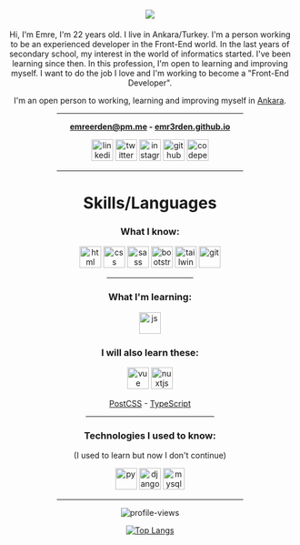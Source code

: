 <h1 align="center">
  <a href="https://git.io/typing-svg">
    <img src="https://readme-typing-svg.herokuapp.com/?lines=Hi+there+👋;I'm+Emre;I'm+a+Front-End+Developer&center=true&size=28">
  </a>
</h1>



<p align="center">Hi, I'm Emre, I'm 22 years old. I live in Ankara/Turkey. I'm a person working to be an experienced developer in the Front-End world. In the last years of secondary school, my interest in the world of informatics started. I've been learning since then. In this profession, I'm open to learning and improving myself. I want to do the job I love and I'm working to become a "Front-End Developer".</p>

<p align="center">I'm an open person to working, learning and improving myself in <a href="https://goo.gl/maps/cadu4sCBbzi4B6F98" target="_blank" rel="noreferrer">Ankara</a>.</p>



<div align="center"><hr width="65%"></div>



**<p align="center"><a href="mailto:emreerden@pm.me">emreerden@pm.me</a>                                                  -                                                  <a href="https://emr3rden.github.io/" target="_blank" rel="noreferrer">emr3rden.github.io</a></p>**



<p align="center"><a href="https://linkedin.com/in/emr3rden" target="blank"><img src="https://skillicons.dev/icons?i=linkedin" alt="linkedin" height="38" width="38"/></a>                                                  <a href="https://twitter.com/emr3rden" target="blank"><img src="https://skillicons.dev/icons?i=twitter" alt="twitter" height="38" width="38"/></a>                                                  <a href="https://instagram.com/emr3rden" target="blank"><img src="https://skillicons.dev/icons?i=instagram" alt="instagram" height="38" width="38"/></a>                                                  <a href="https://github.com/emr3rden" target="blank"><img src="https://skillicons.dev/icons?i=github" alt="github" height="38" width="38"/></a>                                                  <a href="https://codepen.io/emr3rden" target="blank"><img src="https://skillicons.dev/icons?i=codepen" alt="codepen" height="38" width="38"/></a></p>



<div align="center"><hr width="65%"></div>



<h1 align="center">Skills/Languages</h1>



<h3 align="center">What I know:</h3>

<p align="center"><a href="https://www.w3schools.com/html/" target="_blank" rel="noreferrer"><img src="https://skillicons.dev/icons?i=html" alt="html" height="38" width="38"/></a>                                                  <a href="https://www.w3schools.com/css/" target="_blank" rel="noreferrer"><img src="https://skillicons.dev/icons?i=css" alt="css" height="38" width="38"/></a>                                                  <a href="https://sass-lang.com/" target="_blank" rel="noreferrer"><img src="https://skillicons.dev/icons?i=sass" alt="sass" height="38" width="38"/></a>                                                  <a href="https://getbootstrap.com/" target="_blank" rel="noreferrer"><img src="https://skillicons.dev/icons?i=bootstrap" alt="bootstrap" height="38" width="38"/></a>                                                  <a href="https://tailwindcss.com/docs/" target="_blank" rel="noreferrer"><img src="https://skillicons.dev/icons?i=tailwind" alt="tailwind" height="38" width="38"/></a>                                                  <a href="https://git-scm.com/" target="_blank" rel="noreferrer"><img src="https://skillicons.dev/icons?i=git" alt="git" height="38" width="38"/></a></p>



<div align="center"><hr width="30%"></div>



<h3 align="center">What I'm learning:</h3>

<p align="center"><a href="https://javascript.info/" target="_blank" rel="noreferrer"><img src="https://skillicons.dev/icons?i=js" alt="js" height="38" width="38"/></a></p>



<h3 align="center">I will also learn these:</h3>

<p align="center"><a href="https://vuejs.org/" target="_blank" rel="noreferrer"><img src="https://skillicons.dev/icons?i=vue" alt="vue" height="38" width="38"/></a>                                                  <a href="https://nuxtjs.org/" target="_blank" rel="noreferrer"><img src="https://skillicons.dev/icons?i=nuxtjs" alt="nuxtjs" height="38" width="38"/></a></p>

<p align="center"><a href="https://postcss.org/" target="_blank" rel="noreferrer">PostCSS</a> - <a href="https://www.typescriptlang.org/" target="_blank" rel="noreferrer">TypeScript</a></p>



<div align="center"><hr width="45%"></div>



<h3 align="center">Technologies I used to know:</h3>
<p align="center">(I used to learn but now I don't continue)</p>

<p align="center"><a href="https://www.w3schools.com/python/" target="_blank" rel="noreferrer"><img src="https://skillicons.dev/icons?i=py" alt="py" height="38" width="38"/></a>                                                  <a href="https://docs.djangoproject.com/" target="_blank" rel="noreferrer"><img src="https://skillicons.dev/icons?i=django" alt="django" height="38" width="38"/></a>                                                  <a href="https://www.w3schools.com/mysql/" target="_blank" rel="noreferrer"><img src="https://skillicons.dev/icons?i=mysql" alt="mysql" height="38" width="38"/></a></p>



<div align="center"><hr width="65%"></div>

<div align="center">

<img src="https://komarev.com/ghpvc/?username=0emr3rden&style=for-the-badge" alt="profile-views" /> 

<p></p>
  
[![Top Langs](https://github-readme-stats.vercel.app/api/top-langs/?username=emr3rden&layout=compact&theme=dark&title_color=#ffffff&text_color=#ffffff)](https://github.com/emr3rden)

</div
